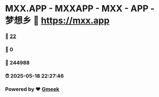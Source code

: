 # MXX.APP - MXXAPP - MXX - APP -  梦想乡 :link: https://mxx.app 
### :page_facing_up: [22](https://mxx.app/tag.html) 
### :speech_balloon: 0 
### :hibiscus: 244988 
### :alarm_clock: 2025-05-18 22:27:46 
### Powered by :heart: [Gmeek](https://github.com/Meekdai/Gmeek)
